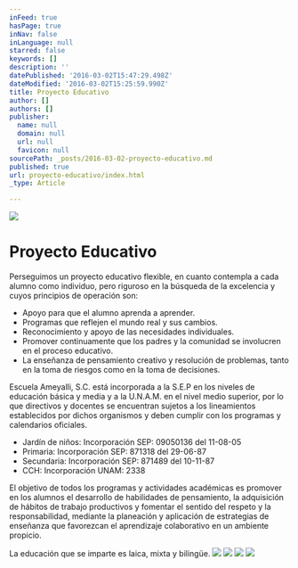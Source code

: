 ```yaml
---
inFeed: true
hasPage: true
inNav: false
inLanguage: null
starred: false
keywords: []
description: ''
datePublished: '2016-03-02T15:47:29.498Z'
dateModified: '2016-03-02T15:25:59.990Z'
title: Proyecto Educativo
author: []
authors: []
publisher:
  name: null
  domain: null
  url: null
  favicon: null
sourcePath: _posts/2016-03-02-proyecto-educativo.md
published: true
url: proyecto-educativo/index.html
_type: Article

---
```

![](https://the-grid-user-content.s3-us-west-2.amazonaws.com/5ad8d146-4bb1-4539-87fe-b516dc4c2506.png)

# Proyecto Educativo

Perseguimos un proyecto educativo flexible, en cuanto contempla a cada alumno como individuo, pero riguroso en la búsqueda de la excelencia y cuyos principios de operación son: 

* Apoyo para que el alumno aprenda a aprender.
* Programas que reflejen el mundo real y sus cambios.
* Reconocimiento y apoyo de las necesidades individuales.
* Promover continuamente que los padres y la comunidad se involucren en el proceso educativo.
* La enseñanza de pensamiento creativo y resolución de problemas, tanto en la toma de riesgos como en la toma de decisiones. 

Escuela Ameyalli, S.C. está incorporada a la S.E.P en los niveles de educación básica y media y a la U.N.A.M. en el nivel medio superior, por lo que directivos y docentes se encuentran sujetos a los lineamientos establecidos por dichos organismos y deben cumplir con los programas y calendarios oficiales. 

* Jardín de niños:
Incorporación SEP: 09050136 del 11-08-05
* Primaria: 
Incorporación SEP: 871318 del 29-06-87
* Secundaria: 
Incorporación SEP: 871489 del 10-11-87
* CCH: 
Incorporación UNAM: 2338 

El objetivo de todos los programas y actividades académicas es promover en los alumnos el desarrollo de habilidades de pensamiento, la adquisición de hábitos de trabajo productivos y fomentar el sentido del respeto y la responsabilidad, mediante la planeación y aplicación de estrategias de enseñanza que favorezcan el aprendizaje colaborativo en un ambiente propicio. 

La educación que se imparte es laica, mixta y bilingüe.
![](https://the-grid-user-content.s3-us-west-2.amazonaws.com/85ba7969-f4a0-4874-a95f-b56cda58cfe6.jpg)
![](https://the-grid-user-content.s3-us-west-2.amazonaws.com/010c0d86-389b-49c9-a2f6-bca7225a2c25.jpg)
![](https://the-grid-user-content.s3-us-west-2.amazonaws.com/cba0b24e-c99e-409b-be7c-55775e436968.jpg)
![](https://the-grid-user-content.s3-us-west-2.amazonaws.com/a848bca2-16fe-488b-9764-bf83447fdb19.jpg)